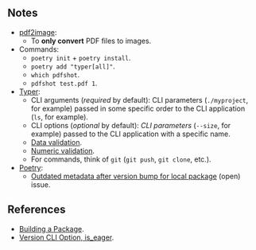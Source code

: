 ## Notes

- [pdf2image](https://github.com/Belval/pdf2image):
  - To **only convert** PDF files to images.
- Commands:
  - `poetry init` + `poetry install`.
  - `poetry add "typer[all]"`.
  - `which pdfshot`.
  - `pdfshot test.pdf 1`.
- [Typer](https://github.com/tiangolo/typer):
  - CLI arguments (_required_ by default): CLI parameters (`./myproject`, for example) passed in some specific order to the CLI application (`ls`, for example).
  - CLI options (_optional_ by default): _CLI parameters_ (`--size`, for example) passed to the CLI application with a specific name.
  - [Data validation](https://typer.tiangolo.com/tutorial/options/callback-and-context/).
  - [Numeric validation](https://typer.tiangolo.com/tutorial/parameter-types/number/).
  - For commands, think of `git` (`git push`, `git clone`, etc.).
- [Poetry](https://python-poetry.org/):
  - [Outdated metadata after version bump for local package](https://github.com/python-poetry/poetry/issues/3289) (open) issue.

## References

- [Building a Package](https://typer.tiangolo.com/tutorial/package/).
- [Version CLI Option, is_eager](https://typer.tiangolo.com/tutorial/options/version/).
